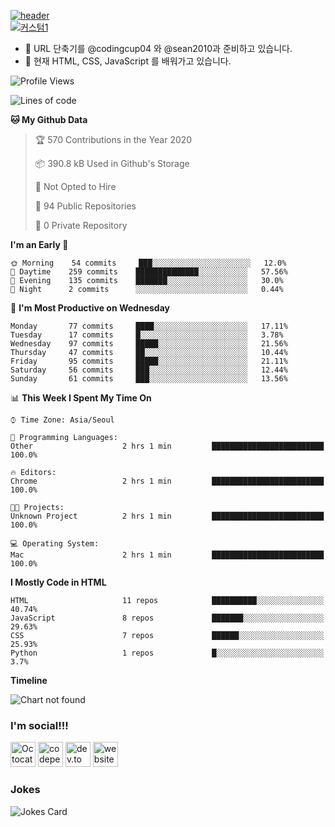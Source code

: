 [![header](https://capsule-render.vercel.app/api?type=wave&color=timeGradient&height=300&section=header&text=Hi%20There%20👋&fontSize=90)](https://github.com/injoon5)<br>
[![커스텀1](https://injoon5.github.io/Injoon5/badge/oijbadge.svg)](https://GitHub.com/injoon5/)<br>

- 🔭 URL  단축기를 @codingcup04 와 
     @sean2010과 준비하고 있습니다. 
- 🌱 현재 HTML, CSS, JavaScript 를 배워가고 있습니다.


<!--START_SECTION:waka-->
![Profile Views](http://img.shields.io/badge/Profile%20Views-207-blue)

![Lines of code](https://img.shields.io/badge/From%20Hello%20World%20I%27ve%20Written-2.0%20million%20lines%20of%20code-blue)

**🐱 My Github Data** 

> 🏆 570 Contributions in the Year 2020
 > 
> 📦 390.8 kB Used in Github's Storage 
 > 
> 🚫 Not Opted to Hire
 > 
> 📜 94 Public Repositories
 > 
> 🔑 0 Private Repository 
 > 
**I'm an Early 🐤** 

```text
🌞 Morning    54 commits     ███░░░░░░░░░░░░░░░░░░░░░░   12.0% 
🌆 Daytime    259 commits    ██████████████░░░░░░░░░░░   57.56% 
🌃 Evening    135 commits    ███████░░░░░░░░░░░░░░░░░░   30.0% 
🌙 Night      2 commits      ░░░░░░░░░░░░░░░░░░░░░░░░░   0.44%

```
📅 **I'm Most Productive on Wednesday** 

```text
Monday       77 commits     ████░░░░░░░░░░░░░░░░░░░░░   17.11% 
Tuesday      17 commits     █░░░░░░░░░░░░░░░░░░░░░░░░   3.78% 
Wednesday    97 commits     █████░░░░░░░░░░░░░░░░░░░░   21.56% 
Thursday     47 commits     ██░░░░░░░░░░░░░░░░░░░░░░░   10.44% 
Friday       95 commits     █████░░░░░░░░░░░░░░░░░░░░   21.11% 
Saturday     56 commits     ███░░░░░░░░░░░░░░░░░░░░░░   12.44% 
Sunday       61 commits     ███░░░░░░░░░░░░░░░░░░░░░░   13.56%

```


📊 **This Week I Spent My Time On** 

```text
⌚︎ Time Zone: Asia/Seoul

💬 Programming Languages: 
Other                    2 hrs 1 min         █████████████████████████   100.0%

🔥 Editors: 
Chrome                   2 hrs 1 min         █████████████████████████   100.0%

🐱‍💻 Projects: 
Unknown Project          2 hrs 1 min         █████████████████████████   100.0%

💻 Operating System: 
Mac                      2 hrs 1 min         █████████████████████████   100.0%

```

**I Mostly Code in HTML** 

```text
HTML                     11 repos            ██████████░░░░░░░░░░░░░░░   40.74% 
JavaScript               8 repos             ███████░░░░░░░░░░░░░░░░░░   29.63% 
CSS                      7 repos             ██████░░░░░░░░░░░░░░░░░░░   25.93% 
Python                   1 repos             █░░░░░░░░░░░░░░░░░░░░░░░░   3.7%

```


**Timeline**

![Chart not found](https://github.com/injoon5/injoon5/blob/master/charts/bar_graph.png) 


<!--END_SECTION:waka-->

### I'm social!!!

[<img src='https://github.githubassets.com/images/icons/emoji/octocat.png' alt='Octocat' height='40'>](https://github.com/injoon5)  [<img src='https://cdn.jsdelivr.net/npm/simple-icons@3.0.1/icons/codepen.svg' alt='codepen' height='40'>](https://codepen.io/injoon5)  [<img src='https://cdn.jsdelivr.net/npm/simple-icons@3.0.1/icons/dev-dot-to.svg' alt='dev.to' height='40'>](https://dev.to/injoon5)  [<img src='https://cdn.jsdelivr.net/npm/simple-icons@3.0.1/icons/icloud.svg' alt='website' height='40'>](http://injoon5.ga) <br>

### Jokes
![Jokes Card](https://readme-jokes.vercel.app/api)



 

